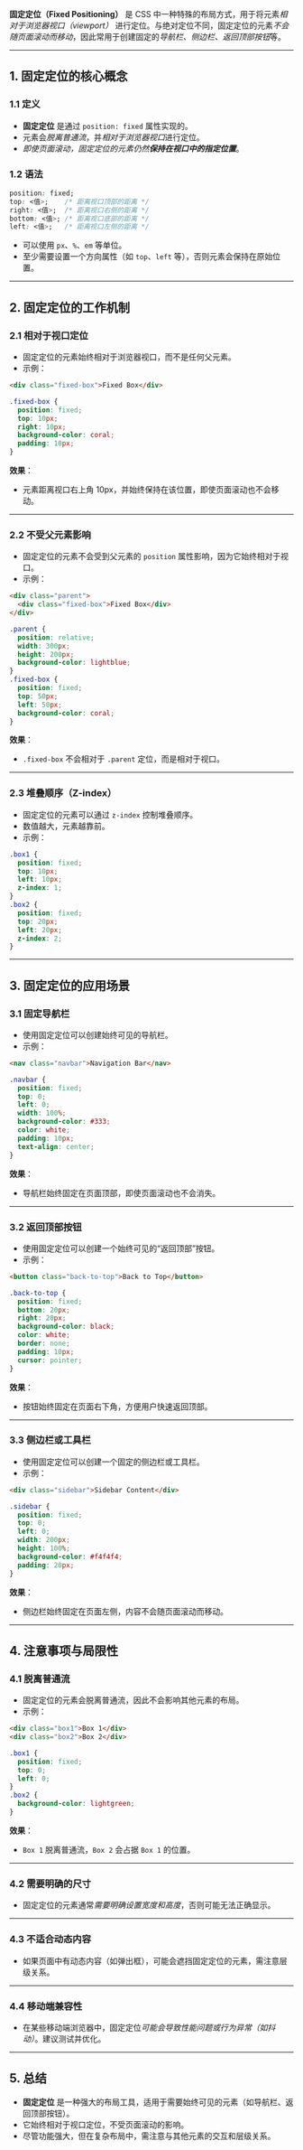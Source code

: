 **固定定位（Fixed Positioning）** 是 CSS 中一种特殊的布局方式，用于将元素*相对于浏览器视口（viewport）* 进行定位。与绝对定位不同，固定定位的元素*不会随页面滚动而移动*，因此常用于创建固定的*导航栏、侧边栏、返回顶部按钮*等。

---

## **1. 固定定位的核心概念**

### **1.1 定义**
- **固定定位** 是通过 `position: fixed` 属性实现的。
- 元素会*脱离普通流*，并*相对于浏览器视口*进行定位。
- *即使页面滚动，固定定位的元素仍然**保持在视口中的指定位置***。

### **1.2 语法**
```css
position: fixed;
top: <值>;    /* 距离视口顶部的距离 */
right: <值>;  /* 距离视口右侧的距离 */
bottom: <值>; /* 距离视口底部的距离 */
left: <值>;   /* 距离视口左侧的距离 */
```
- 可以使用 `px`、`%`、`em` 等单位。
- 至少需要设置一个方向属性（如 `top`、`left` 等），否则元素会保持在原始位置。

---

## **2. 固定定位的工作机制**

### **2.1 相对于视口定位**
- 固定定位的元素始终相对于浏览器视口，而不是任何父元素。
- 示例：
```html
<div class="fixed-box">Fixed Box</div>
```

```css
.fixed-box {
  position: fixed;
  top: 10px;
  right: 10px;
  background-color: coral;
  padding: 10px;
}
```

**效果**：
- 元素距离视口右上角 10px，并始终保持在该位置，即使页面滚动也不会移动。

---

### **2.2 不受父元素影响**
- 固定定位的元素不会受到父元素的 `position` 属性影响，因为它始终相对于视口。
- 示例：
```html
<div class="parent">
  <div class="fixed-box">Fixed Box</div>
</div>
```

```css
.parent {
  position: relative;
  width: 300px;
  height: 200px;
  background-color: lightblue;
}
.fixed-box {
  position: fixed;
  top: 50px;
  left: 50px;
  background-color: coral;
}
```

**效果**：
- `.fixed-box` 不会相对于 `.parent` 定位，而是相对于视口。

---

### **2.3 堆叠顺序（Z-index）**
- 固定定位的元素可以通过 `z-index` 控制堆叠顺序。
- 数值越大，元素越靠前。
- 示例：
```css
.box1 {
  position: fixed;
  top: 10px;
  left: 10px;
  z-index: 1;
}
.box2 {
  position: fixed;
  top: 20px;
  left: 20px;
  z-index: 2;
}
```

---

## **3. 固定定位的应用场景**

### **3.1 固定导航栏**
- 使用固定定位可以创建始终可见的导航栏。
- 示例：
```html
<nav class="navbar">Navigation Bar</nav>
```

```css
.navbar {
  position: fixed;
  top: 0;
  left: 0;
  width: 100%;
  background-color: #333;
  color: white;
  padding: 10px;
  text-align: center;
}
```

**效果**：
- 导航栏始终固定在页面顶部，即使页面滚动也不会消失。

---

### **3.2 返回顶部按钮**
- 使用固定定位可以创建一个始终可见的“返回顶部”按钮。
- 示例：
```html
<button class="back-to-top">Back to Top</button>
```

```css
.back-to-top {
  position: fixed;
  bottom: 20px;
  right: 20px;
  background-color: black;
  color: white;
  border: none;
  padding: 10px;
  cursor: pointer;
}
```

**效果**：
- 按钮始终固定在页面右下角，方便用户快速返回顶部。

---

### **3.3 侧边栏或工具栏**
- 使用固定定位可以创建一个固定的侧边栏或工具栏。
- 示例：
```html
<div class="sidebar">Sidebar Content</div>
```

```css
.sidebar {
  position: fixed;
  top: 0;
  left: 0;
  width: 200px;
  height: 100%;
  background-color: #f4f4f4;
  padding: 20px;
}
```

**效果**：
- 侧边栏始终固定在页面左侧，内容不会随页面滚动而移动。

---

## **4. 注意事项与局限性**

### **4.1 脱离普通流**
- 固定定位的元素会脱离普通流，因此不会影响其他元素的布局。
- 示例：
```html
<div class="box1">Box 1</div>
<div class="box2">Box 2</div>
```

```css
.box1 {
  position: fixed;
  top: 0;
  left: 0;
}
.box2 {
  background-color: lightgreen;
}
```

**效果**：
- `Box 1` 脱离普通流，`Box 2` 会占据 `Box 1` 的位置。

---

### **4.2 需要明确的尺寸**
- 固定定位的元素通常*需要明确设置宽度和高度*，否则可能无法正确显示。

---

### **4.3 不适合动态内容**
- 如果页面中有动态内容（如弹出框），可能会遮挡固定定位的元素，需注意层级关系。

---

### **4.4 移动端兼容性**
- 在某些移动端浏览器中，固定定位*可能会导致性能问题或行为异常（如抖动）*。建议测试并优化。

---

## **5. 总结**
- **固定定位** 是一种强大的布局工具，适用于需要始终可见的元素（如导航栏、返回顶部按钮）。
- 它始终相对于视口定位，不受页面滚动的影响。
- 尽管功能强大，但在复杂布局中，需注意与其他元素的交互和层级关系。
